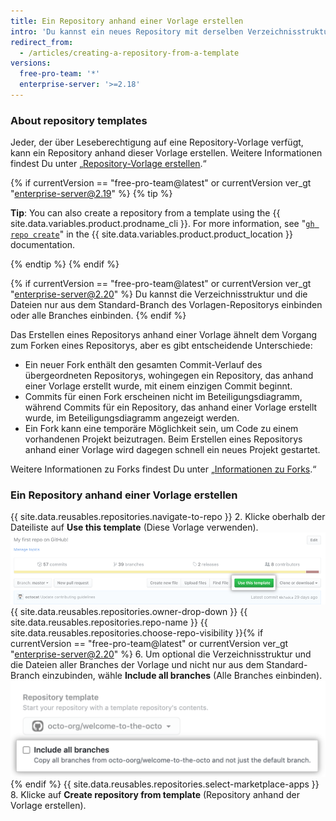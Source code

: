 ```yaml
---
title: Ein Repository anhand einer Vorlage erstellen
intro: 'Du kannst ein neues Repository mit derselben Verzeichnisstruktur und denselben Dateien erstellen, die ein vorhandenes Repository aufweist.'
redirect_from:
  - /articles/creating-a-repository-from-a-template
versions:
  free-pro-team: '*'
  enterprise-server: '>=2.18'
---
```


### About repository templates

Jeder, der über Leseberechtigung auf eine Repository-Vorlage verfügt, kann ein Repository anhand dieser Vorlage erstellen. Weitere Informationen findest Du unter „[Repository-Vorlage erstellen](/articles/creating-a-template-repository).“

{% if currentVersion == "free-pro-team@latest" or currentVersion ver_gt "enterprise-server@2.19" %}
{% tip %}

**Tip**: You can also create a repository from a template using the {{ site.data.variables.product.prodname_cli }}. For more information, see "[`gh repo create`](https://cli.github.com/manual/gh_repo_create)" in the {{ site.data.variables.product.product_location }} documentation.

{% endtip %}
{% endif %}

{% if currentVersion == "free-pro-team@latest" or currentVersion ver_gt "enterprise-server@2.20" %}
Du kannst die Verzeichnisstruktur und die Dateien nur aus dem Standard-Branch des Vorlagen-Repositorys einbinden oder alle Branches einbinden.
{% endif %}

Das Erstellen eines Repositorys anhand einer Vorlage ähnelt dem Vorgang zum Forken eines Repositorys, aber es gibt entscheidende Unterschiede:
- Ein neuer Fork enthält den gesamten Commit-Verlauf des übergeordneten Repositorys, wohingegen ein Repository, das anhand einer Vorlage erstellt wurde, mit einem einzigen Commit beginnt.
- Commits für einen Fork erscheinen nicht im Beteiligungsdiagramm, während Commits für ein Repository, das anhand einer Vorlage erstellt wurde, im Beteiligungsdiagramm angezeigt werden.
- Ein Fork kann eine temporäre Möglichkeit sein, um Code zu einem vorhandenen Projekt beizutragen. Beim Erstellen eines Repositorys anhand einer Vorlage wird dagegen schnell ein neues Projekt gestartet.

Weitere Informationen zu Forks findest Du unter „[Informationen zu Forks](/articles/about-forks).“

### Ein Repository anhand einer Vorlage erstellen

{{ site.data.reusables.repositories.navigate-to-repo }}
2. Klicke oberhalb der Dateiliste auf **Use this template** (Diese Vorlage verwenden). ![Schaltfläche „Use this template“ (Diese Vorlage verwenden)](/assets/images/help/repository/use-this-template-button.png)
{{ site.data.reusables.repositories.owner-drop-down }}
{{ site.data.reusables.repositories.repo-name }}
{{ site.data.reusables.repositories.choose-repo-visibility }}{% if currentVersion == "free-pro-team@latest" or currentVersion ver_gt "enterprise-server@2.20" %}
6. Um optional die Verzeichnisstruktur und die Dateien aller Branches der Vorlage und nicht nur aus dem Standard-Branch einzubinden, wähle **Include all branches** (Alle Branches einbinden). ![Include all branches checkbox](/assets/images/help/repository/include-all-branches.png){% endif %}
{{ site.data.reusables.repositories.select-marketplace-apps }}
8. Klicke auf **Create repository from template** (Repository anhand der Vorlage erstellen).

